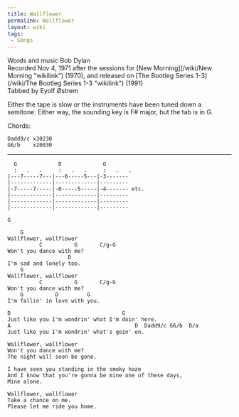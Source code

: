```yaml
---
title: Wallflower
permalink: Wallflower
layout: wiki
tags:
 - Songs
---
```


Words and music Bob Dylan  
Recorded Nov 4, 1971 after the sessions for [New
Morning](/wiki/New Morning "wikilink") (1970), and released on [The Bootleg
Series 1-3](/wiki/The Bootleg Series 1-3 "wikilink") (1991)  
Tabbed by Eyolf Østrem

Either the tape is slow or the instruments have been tuned down a
semitone. Either way, the sounding key is F\# major, but the tab is in
G.

Chords:

    Dadd9/c x30230
    G6/b    x20030

* * * * *

      G             D             G
      :   .   .     :   .   .     :   .   .
    |---7-----7---|---6-----5---|-3-------
    |-------------|-------------|---------
    |-7-----7-----|-6-----5-----|-4------- etc.
    |-------------|-------------|---------
    |-------------|-------------|---------
    |-------------|-------------|---------

    G

        G
    Wallflower, wallflower
              C          G       C/g-G
    Won't you dance with me?
                       D
    I'm sad and lonely too.
        G
    Wallflower, wallflower
              C          G       C/g-G
    Won't you dance with me?
        G          D         G
    I'm fallin' in love with you.

    D                                   G
    Just like you I'm wondrin' what I'm doin' here.
    A                                       D  Dadd9/c G6/b  D/a
    Just like you I'm wondrin' what's goin' on.

    Wallflower, wallflower
    Won't you dance with me?
    The night will soon be gone.

    I have seen you standing in the smoky haze
    And I know that you're gonna be mine one of these days,
    Mine alone.

    Wallflower, wallflower
    Take a chance on me.
    Please let me ride you home.
